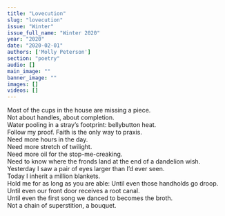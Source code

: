 ```yaml
---
title: "Lovecution"
slug: "lovecution"
issue: "Winter"
issue_full_name: "Winter 2020"
year: "2020"
date: "2020-02-01"
authors: ['Molly Peterson']
section: "poetry"
audio: []
main_image: ""
banner_image: ""
images: []
videos: []
---
```

Most of the cups in the house are missing a piece.  
Not about handles, about completion.  
Water pooling in a stray’s footprint: bellybutton heat.  
Follow my proof. Faith is the only way to praxis.  
Need more hours in the day.  
Need more stretch of twilight.  
Need more oil for the stop-me-creaking.  
Need to know where the fronds land at the end of a dandelion wish.  
Yesterday I saw a pair of eyes larger than I’d ever seen.  
Today I inherit a million blankets.  
Hold me for as long as you are able: Until even those handholds go droop.  
Until even our front door receives a root canal.  
Until even the first song we danced to becomes the broth.  
Not a chain of superstition, a bouquet.  
